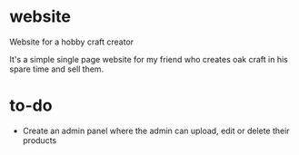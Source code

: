 # website
Website for a hobby craft creator

It's a simple single page website for my friend who creates oak craft in his spare time and sell them.

# to-do
- Create an admin panel where the admin can upload, edit or delete their products
